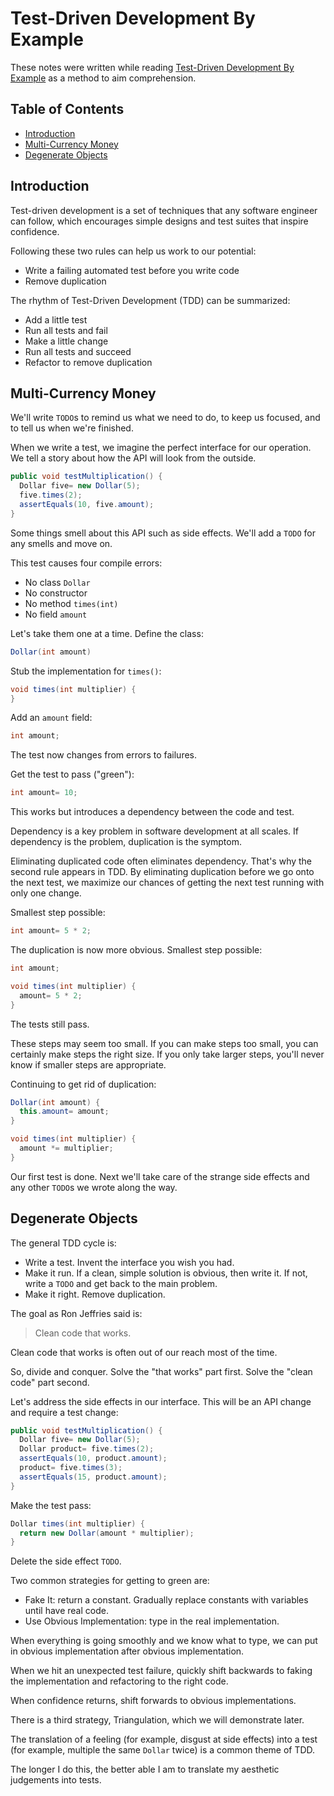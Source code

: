 # Test-Driven Development By Example

These notes were written while reading
[Test-Driven Development By Example][source]
as a method to aim comprehension.

[source]: https://amzn.to/2My3KW9

## Table of Contents

* [Introduction][intro]
* [Multi-Currency Money][multi]
* [Degenerate Objects][degen]

[intro]: #introduction
[multi]: #multi-currency-money
[degen]: #degenerate-objects

## Introduction

Test-driven development is a set of techniques
that any software engineer can follow,
which encourages simple designs and test suites that inspire confidence.

Following these two rules can help us work to our potential:

* Write a failing automated test before you write code
* Remove duplication

The rhythm of Test-Driven Development (TDD) can be summarized:

* Add a little test
* Run all tests and fail
* Make a little change
* Run all tests and succeed
* Refactor to remove duplication

## Multi-Currency Money

We'll write `TODO`s
to remind us what we need to do,
to keep us focused,
and to tell us when we're finished.

When we write a test,
we imagine the perfect interface for our operation.
We tell a story about how the API will look from the outside.

```java
public void testMultiplication() {
  Dollar five= new Dollar(5);
  five.times(2);
  assertEquals(10, five.amount);
}
```

Some things smell about this API such as side effects.
We'll add a `TODO` for any smells and move on.

This test causes four compile errors:

* No class `Dollar`
* No constructor
* No method `times(int)`
* No field `amount`

Let's take them one at a time.
Define the class:

```java
Dollar(int amount)
```

Stub the implementation for `times()`:

```java
void times(int multiplier) {
}
```

Add an `amount` field:

```java
int amount;
```

The test now changes from errors to failures.

Get the test to pass ("green"):

```java
int amount= 10;
```

This works but introduces a dependency between the code and test.

Dependency is a key problem in software development at all scales.
If dependency is the problem,
duplication is the symptom.

Eliminating duplicated code often eliminates dependency.
That's why the second rule appears in TDD.
By eliminating duplication before we go onto the next test,
we maximize our chances of getting the next test running with only one change.

Smallest step possible:

```java
int amount= 5 * 2;
```

The duplication is now more obvious.
Smallest step possible:

```java
int amount;

void times(int multiplier) {
  amount= 5 * 2;
}
```

The tests still pass.

These steps may seem too small.
If you can make steps too small,
you can certainly make steps the right size.
If you only take larger steps,
you'll never know if smaller steps are appropriate.

Continuing to get rid of duplication:

```java
Dollar(int amount) {
  this.amount= amount;
}

void times(int multiplier) {
  amount *= multiplier;
}
```

Our first test is done.
Next we'll take care of the strange side effects
and any other `TODO`s we wrote along the way.

## Degenerate Objects

The general TDD cycle is:

* Write a test.
  Invent the interface you wish you had.
* Make it run.
  If a clean, simple solution is obvious, then write it.
  If not, write a `TODO` and get back to the main problem.
* Make it right.
  Remove duplication.

The goal as Ron Jeffries said is:

> Clean code that works.

Clean code that works is often out of our reach most of the time.

So, divide and conquer.
Solve the "that works" part first.
Solve the "clean code" part second.

Let's address the side effects in our interface.
This will be an API change and require a test change:

```java
public void testMultiplication() {
  Dollar five= new Dollar(5);
  Dollar product= five.times(2);
  assertEquals(10, product.amount);
  product= five.times(3);
  assertEquals(15, product.amount);
}
```

Make the test pass:

```java
Dollar times(int multiplier) {
  return new Dollar(amount * multiplier);
}
```

Delete the side effect `TODO`.

Two common strategies for getting to green are:

* Fake It: return a constant.
  Gradually replace constants with variables until have real code.
* Use Obvious Implementation: type in the real implementation.

When everything is going smoothly and we know what to type,
we can put in obvious implementation after obvious implementation.

When we hit an unexpected test failure,
quickly shift backwards to faking the implementation
and refactoring to the right code.

When confidence returns,
shift forwards to obvious implementations.

There is a third strategy, Triangulation, which we will demonstrate later.

The translation of a feeling (for example, disgust at side effects)
into a test (for example, multiple the same `Dollar` twice)
is a common theme of TDD.

The longer I do this,
the better able I am to translate my aesthetic judgements into tests.
